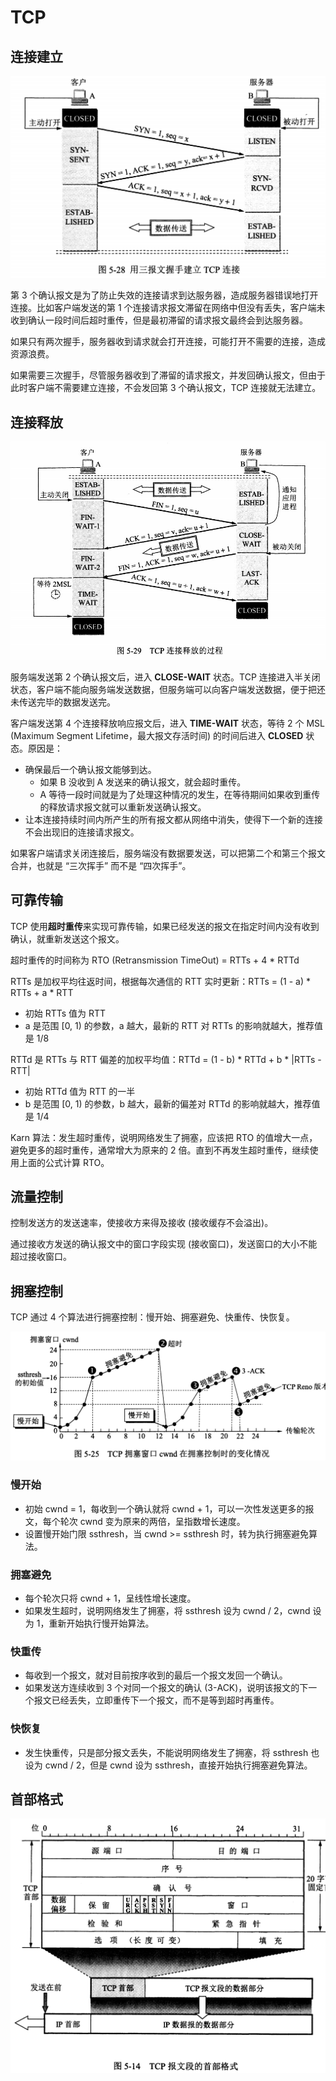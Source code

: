 # TCP

## 连接建立

![](assets/three-handshake.png)

第 3 个确认报文是为了防止失效的连接请求到达服务器，造成服务器错误地打开连接。比如客户端发送的第 1 个连接请求报文滞留在网络中但没有丢失，客户端未收到确认一段时间后超时重传，但是最初滞留的请求报文最终会到达服务器。

如果只有两次握手，服务器收到请求就会打开连接，可能打开不需要的连接，造成资源浪费。

如果需要三次握手，尽管服务器收到了滞留的请求报文，并发回确认报文，但由于此时客户端不需要建立连接，不会发回第 3 个确认报文，TCP 连接就无法建立。

## 连接释放

![](assets/four-wave.png)

服务端发送第 2 个确认报文后，进入 **CLOSE-WAIT** 状态。TCP 连接进入半关闭状态，客户端不能向服务端发送数据，但服务端可以向客户端发送数据，便于把还未传送完毕的数据发送完。

客户端发送第 4 个连接释放响应报文后，进入 **TIME-WAIT** 状态，等待 2 个 MSL (Maximum Segment Lifetime，最大报文存活时间) 的时间后进入 **CLOSED** 状态。原因是：

- 确保最后一个确认报文能够到达。
  - 如果 B 没收到 A 发送来的确认报文，就会超时重传。
  - A 等待一段时间就是为了处理这种情况的发生，在等待期间如果收到重传的释放请求报文就可以重新发送确认报文。
- 让本连接持续时间内所产生的所有报文都从网络中消失，使得下一个新的连接不会出现旧的连接请求报文。

如果客户端请求关闭连接后，服务端没有数据要发送，可以把第二个和第三个报文合并，也就是 “三次挥手” 而不是 “四次挥手”。

## 可靠传输

TCP 使用**超时重传**来实现可靠传输，如果已经发送的报文在指定时间内没有收到确认，就重新发送这个报文。

超时重传的时间称为 RTO (Retransmission TimeOut) = RTTs + 4 \* RTTd

RTTs 是加权平均往返时间，根据每次通信的 RTT 实时更新：RTTs = (1 - a) \* RTTs + a \* RTT

- 初始 RTTs 值为 RTT
- a 是范围 [0, 1) 的参数，a 越大，最新的 RTT 对 RTTs 的影响就越大，推荐值是 1/8

RTTd 是 RTTs 与 RTT 偏差的加权平均值：RTTd = (1 - b) \* RTTd + b \* |RTTs - RTT|

- 初始 RTTd 值为 RTT 的一半
- b 是范围 [0, 1) 的参数，b 越大，最新的偏差对 RTTd 的影响就越大，推荐值是 1/4

Karn 算法：发生超时重传，说明网络发生了拥塞，应该把 RTO 的值增大一点，避免更多的超时重传，通常增大为原来的 2 倍。直到不再发生超时重传，继续使用上面的公式计算 RTO。

## 流量控制

控制发送方的发送速率，使接收方来得及接收 (接收缓存不会溢出)。

通过接收方发送的确认报文中的窗口字段实现 (接收窗口)，发送窗口的大小不能超过接收窗口。

## 拥塞控制

TCP 通过 4 个算法进行拥塞控制：慢开始、拥塞避免、快重传、快恢复。

![](assets/congestion-control.png)

### 慢开始

- 初始 cwnd = 1，每收到一个确认就将 cwnd + 1，可以一次性发送更多的报文，每个轮次 cwnd 变为原来的两倍，呈指数增长速度。
- 设置慢开始门限 ssthresh，当 cwnd >= ssthresh 时，转为执行拥塞避免算法。

### 拥塞避免

- 每个轮次只将 cwnd + 1，呈线性增长速度。
- 如果发生超时，说明网络发生了拥塞，将 ssthresh 设为 cwnd / 2，cwnd 设为 1，重新开始执行慢开始算法。

### 快重传

- 每收到一个报文，就对目前按序收到的最后一个报文发回一个确认。
- 如果发送方连续收到 3 个对同一个报文的确认 (3-ACK)，说明该报文的下一个报文已经丢失，立即重传下一个报文，而不是等到超时再重传。

### 快恢复

- 发生快重传，只是部分报文丢失，不能说明网络发生了拥塞，将 ssthresh 也设为 cwnd / 2，但是 cwnd 设为 ssthresh，直接开始执行拥塞避免算法。

## 首部格式

![](assets/tcp-header.png)
